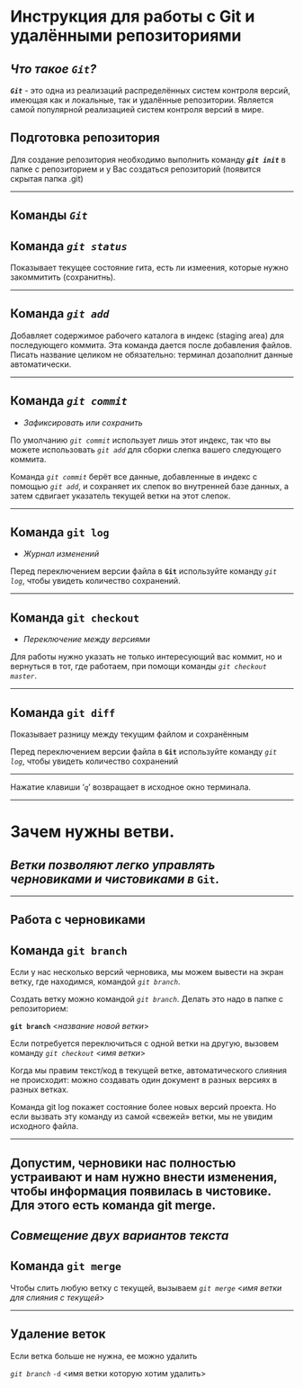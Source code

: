 # Инструкция для работы с Git и удалёнными репозиториями

## ***Что такое ```Git```?***

***```Git```*** - это одна из реализаций распределённых систем контроля версий, имеющая как и локальные, так и удалённые репозитории. Является самой популярной реализацией систем контроля версий в мире.

## Подготовка репозитория

Для создание репозитория необходимо выполнить команду ***```git init```*** в папке с репозиторием и у Вас создаться репозиторий (появится скрытая папка .git)
***

## Команды ***```Git```***

## Команда *```git status```*

Показывает текущее состояние гита, есть 
ли измеения, которые нужно закоммитить
(сохранитнь).
***

## Команда *```git add```*

Добавляет содержимое рабочего каталога 
в индекс (staging area) для последующего коммита. Эта команда дается после добавления
файлов. Писать название целиком не обязательно: терминал дозаполнит данные автоматически.
***

## Команда *```git commit```*

* *Зафиксировать или сохранить*

По умолчанию *```git commit```* использует лишь этот индекс, так что вы можете использовать *```git add```* 
для сборки слепка вашего следующего коммита.

Команда *```git commit```* берёт все данные, добавленные в индекс с помощью *```git add```*, и сохраняет их
слепок во внутренней базе данных, а затем сдвигает указатель текущей ветки на этот слепок.
***

## Команда **```git log```**

* *Журнал изменений*

Перед переключением версии файла в **```Git```**
используйте команду *```git log```*, чтобы увидеть
количество сохранений.
***

## Команда **```git checkout```**

* *Переключение между версиями*

Для работы нужно указать не только
интересующий вас коммит, но и вернуться 
в тот, где работаем, при помощи команды 
*```git checkout master```*.
***

## Команда **```git diff```**

Показывает разницу между текущим файлом
и сохранённым

Перед переключением версии файла в **```Git```**
используйте команду *```git log```*, чтобы увидеть
количество сохранений
***

Нажатие клавиши ‘*```q```*’ возвращает 
в исходное окно терминала.
***

# **Зачем нужны ветви**.

## *Ветки позволяют легко управлять черновиками и чистовиками в* **```Git```**.
***
## **Работа с черновиками**

## Команда **```git branch```**

Если у нас несколько версий черновика, мы
можем вывести на экран ветку, где находимся,
командой *```git branch```*.

Создать ветку можно командой *```git branch```*.
Делать это надо в папке с репозиторием:

**```git branch```** <*название новой ветки*>

Если потребуется переключиться с одной ветки
на другую, вызовем команду *```git checkout```* <*имя ветки*>

Когда мы правим текст/код в текущей ветке, 
автоматического слияния не происходит: можно 
создавать один документ в разных версиях 
в разных ветках.

Команда git log покажет состояние более новых 
версий проекта. Но если вызвать эту команду из 
самой «свежей» ветки, мы не увидим исходного 
файла.
***

## Допустим, черновики нас полностью устраивают и нам нужно внести изменения, чтобы информация появилась в чистовике. Для этого есть команда git merge.

## ***Совмещение двух вариантов текста***

## Команда **```git merge```**

Чтобы слить любую ветку с текущей, вызываем 
*```git merge```* <*имя ветки для слияния с текущей*>
***

## **Удаление веток**

Если ветка больше не нужна, ее можно удалить

*```git branch```* ```-d``` <имя ветки которую хотим удалить>